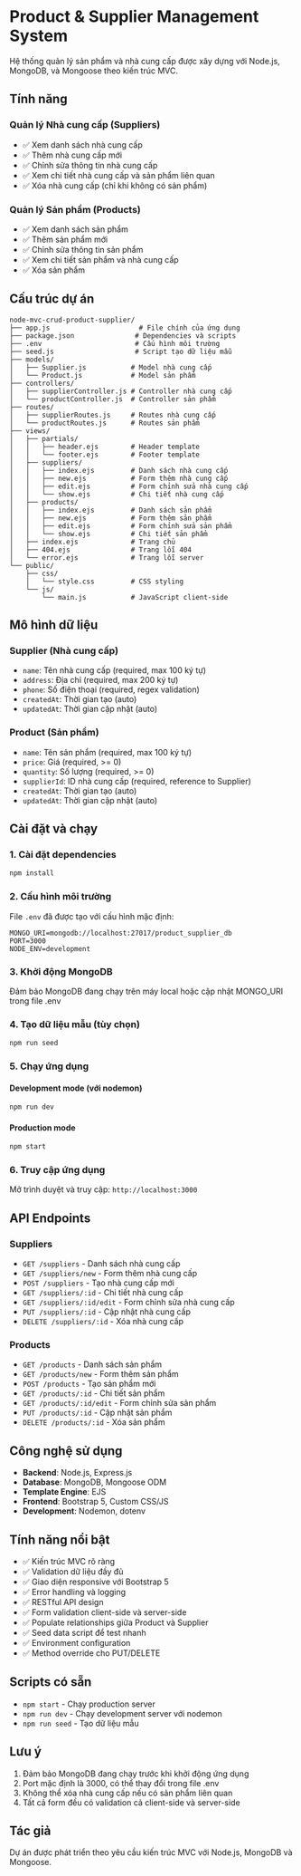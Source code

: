 # Product & Supplier Management System

Hệ thống quản lý sản phẩm và nhà cung cấp được xây dựng với Node.js, MongoDB, và Mongoose theo kiến trúc MVC.

## Tính năng

### Quản lý Nhà cung cấp (Suppliers)
- ✅ Xem danh sách nhà cung cấp
- ✅ Thêm nhà cung cấp mới
- ✅ Chỉnh sửa thông tin nhà cung cấp
- ✅ Xem chi tiết nhà cung cấp và sản phẩm liên quan
- ✅ Xóa nhà cung cấp (chỉ khi không có sản phẩm)

### Quản lý Sản phẩm (Products)
- ✅ Xem danh sách sản phẩm
- ✅ Thêm sản phẩm mới
- ✅ Chỉnh sửa thông tin sản phẩm
- ✅ Xem chi tiết sản phẩm và nhà cung cấp
- ✅ Xóa sản phẩm

## Cấu trúc dự án

```
node-mvc-crud-product-supplier/
├── app.js                      # File chính của ứng dụng
├── package.json               # Dependencies và scripts
├── .env                       # Cấu hình môi trường
├── seed.js                    # Script tạo dữ liệu mẫu
├── models/
│   ├── Supplier.js           # Model nhà cung cấp
│   └── Product.js            # Model sản phẩm
├── controllers/
│   ├── supplierController.js # Controller nhà cung cấp
│   └── productController.js  # Controller sản phẩm
├── routes/
│   ├── supplierRoutes.js     # Routes nhà cung cấp
│   └── productRoutes.js      # Routes sản phẩm
├── views/
│   ├── partials/
│   │   ├── header.ejs        # Header template
│   │   └── footer.ejs        # Footer template
│   ├── suppliers/
│   │   ├── index.ejs         # Danh sách nhà cung cấp
│   │   ├── new.ejs           # Form thêm nhà cung cấp
│   │   ├── edit.ejs          # Form chỉnh sửa nhà cung cấp
│   │   └── show.ejs          # Chi tiết nhà cung cấp
│   ├── products/
│   │   ├── index.ejs         # Danh sách sản phẩm
│   │   ├── new.ejs           # Form thêm sản phẩm
│   │   ├── edit.ejs          # Form chỉnh sửa sản phẩm
│   │   └── show.ejs          # Chi tiết sản phẩm
│   ├── index.ejs             # Trang chủ
│   ├── 404.ejs               # Trang lỗi 404
│   └── error.ejs             # Trang lỗi server
└── public/
    ├── css/
    │   └── style.css         # CSS styling
    └── js/
        └── main.js           # JavaScript client-side
```

## Mô hình dữ liệu

### Supplier (Nhà cung cấp)
- `name`: Tên nhà cung cấp (required, max 100 ký tự)
- `address`: Địa chỉ (required, max 200 ký tự)
- `phone`: Số điện thoại (required, regex validation)
- `createdAt`: Thời gian tạo (auto)
- `updatedAt`: Thời gian cập nhật (auto)

### Product (Sản phẩm)
- `name`: Tên sản phẩm (required, max 100 ký tự)
- `price`: Giá (required, >= 0)
- `quantity`: Số lượng (required, >= 0)
- `supplierId`: ID nhà cung cấp (required, reference to Supplier)
- `createdAt`: Thời gian tạo (auto)
- `updatedAt`: Thời gian cập nhật (auto)

## Cài đặt và chạy

### 1. Cài đặt dependencies
```bash
npm install
```

### 2. Cấu hình môi trường
File `.env` đã được tạo với cấu hình mặc định:
```
MONGO_URI=mongodb://localhost:27017/product_supplier_db
PORT=3000
NODE_ENV=development
```

### 3. Khởi động MongoDB
Đảm bảo MongoDB đang chạy trên máy local hoặc cập nhật MONGO_URI trong file .env

### 4. Tạo dữ liệu mẫu (tùy chọn)
```bash
npm run seed
```

### 5. Chạy ứng dụng

#### Development mode (với nodemon)
```bash
npm run dev
```

#### Production mode
```bash
npm start
```

### 6. Truy cập ứng dụng
Mở trình duyệt và truy cập: `http://localhost:3000`

## API Endpoints

### Suppliers
- `GET /suppliers` - Danh sách nhà cung cấp
- `GET /suppliers/new` - Form thêm nhà cung cấp
- `POST /suppliers` - Tạo nhà cung cấp mới
- `GET /suppliers/:id` - Chi tiết nhà cung cấp
- `GET /suppliers/:id/edit` - Form chỉnh sửa nhà cung cấp
- `PUT /suppliers/:id` - Cập nhật nhà cung cấp
- `DELETE /suppliers/:id` - Xóa nhà cung cấp

### Products
- `GET /products` - Danh sách sản phẩm
- `GET /products/new` - Form thêm sản phẩm
- `POST /products` - Tạo sản phẩm mới
- `GET /products/:id` - Chi tiết sản phẩm
- `GET /products/:id/edit` - Form chỉnh sửa sản phẩm
- `PUT /products/:id` - Cập nhật sản phẩm
- `DELETE /products/:id` - Xóa sản phẩm

## Công nghệ sử dụng

- **Backend**: Node.js, Express.js
- **Database**: MongoDB, Mongoose ODM
- **Template Engine**: EJS
- **Frontend**: Bootstrap 5, Custom CSS/JS
- **Development**: Nodemon, dotenv

## Tính năng nổi bật

- ✅ Kiến trúc MVC rõ ràng
- ✅ Validation dữ liệu đầy đủ
- ✅ Giao diện responsive với Bootstrap 5
- ✅ Error handling và logging
- ✅ RESTful API design
- ✅ Form validation client-side và server-side
- ✅ Populate relationships giữa Product và Supplier
- ✅ Seed data script để test nhanh
- ✅ Environment configuration
- ✅ Method override cho PUT/DELETE

## Scripts có sẵn

- `npm start` - Chạy production server
- `npm run dev` - Chạy development server với nodemon
- `npm run seed` - Tạo dữ liệu mẫu

## Lưu ý

1. Đảm bảo MongoDB đang chạy trước khi khởi động ứng dụng
2. Port mặc định là 3000, có thể thay đổi trong file .env
3. Không thể xóa nhà cung cấp nếu có sản phẩm liên quan
4. Tất cả form đều có validation cả client-side và server-side

## Tác giả

Dự án được phát triển theo yêu cầu kiến trúc MVC với Node.js, MongoDB và Mongoose.
